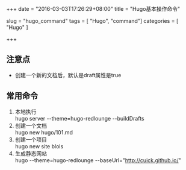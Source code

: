+++
date = "2016-03-03T17:26:29+08:00"
title = "Hugo基本操作命令"

slug = "hugo_command"
tags = [ "Hugo", "command"]
categories = [
  "Hugo"
]

+++

## 注意点
* 创建一个新的文档后，默认是draft属性是true

## 常用命令
1. 本地执行  
hugo server --theme=hugo-redlounge --buildDrafts
2. 创建一个文档  
hugo new hugo/101.md
3. 创建一个项目  
hugo new site blols
4. 生成静态网站  
hugo --theme=hugo-redlounge --baseUrl="http://cuick.github.io/"
